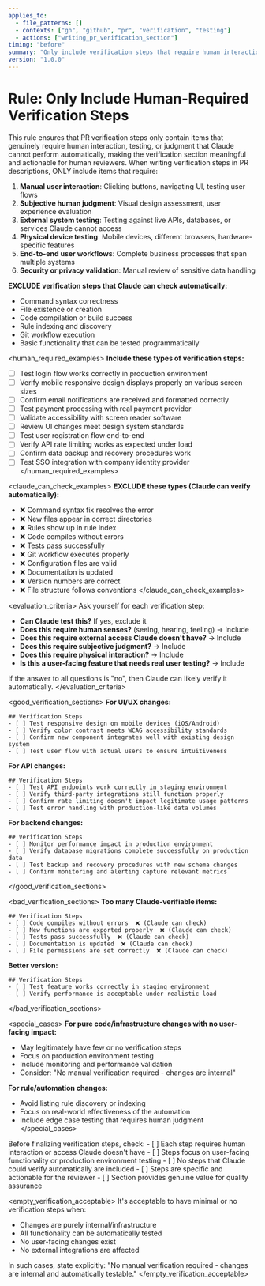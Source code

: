 ```yaml
---
applies_to:
  - file_patterns: []
  - contexts: ["gh", "github", "pr", "verification", "testing"]
  - actions: ["writing_pr_verification_section"]
timing: "before"
summary: "Only include verification steps that require human interaction or judgment that AI cannot perform"
version: "1.0.0"
---
```


# Rule: Only Include Human-Required Verification Steps

<purpose>
This rule ensures that PR verification steps only contain items that genuinely require human interaction, testing, or judgment that Claude cannot perform automatically, making the verification section meaningful and actionable for human reviewers.
</purpose>

<instructions>
When writing verification steps in PR descriptions, ONLY include items that require:

1. **Manual user interaction**: Clicking buttons, navigating UI, testing user flows
2. **Subjective human judgment**: Visual design assessment, user experience evaluation
3. **External system testing**: Testing against live APIs, databases, or services Claude cannot access
4. **Physical device testing**: Mobile devices, different browsers, hardware-specific features
5. **End-to-end user workflows**: Complete business processes that span multiple systems
6. **Security or privacy validation**: Manual review of sensitive data handling

**EXCLUDE verification steps that Claude can check automatically:**
- Command syntax correctness
- File existence or creation
- Code compilation or build success
- Rule indexing and discovery
- Git workflow execution
- Basic functionality that can be tested programmatically
</instructions>

<human_required_examples>
**Include these types of verification steps:**
- [ ] Test login flow works correctly in production environment
- [ ] Verify mobile responsive design displays properly on various screen sizes
- [ ] Confirm email notifications are received and formatted correctly
- [ ] Test payment processing with real payment provider
- [ ] Validate accessibility with screen reader software
- [ ] Review UI changes meet design system standards
- [ ] Test user registration flow end-to-end
- [ ] Verify API rate limiting works as expected under load
- [ ] Confirm data backup and recovery procedures work
- [ ] Test SSO integration with company identity provider
</human_required_examples>

<claude_can_check_examples>
**EXCLUDE these types (Claude can verify automatically):**
- ❌ Command syntax fix resolves the error
- ❌ New files appear in correct directories
- ❌ Rules show up in rule index
- ❌ Code compiles without errors
- ❌ Tests pass successfully
- ❌ Git workflow executes properly
- ❌ Configuration files are valid
- ❌ Documentation is updated
- ❌ Version numbers are correct
- ❌ File structure follows conventions
</claude_can_check_examples>

<evaluation_criteria>
Ask yourself for each verification step:
- **Can Claude test this?** If yes, exclude it
- **Does this require human senses?** (seeing, hearing, feeling) → Include
- **Does this require external access Claude doesn't have?** → Include  
- **Does this require subjective judgment?** → Include
- **Does this require physical interaction?** → Include
- **Is this a user-facing feature that needs real user testing?** → Include

If the answer to all questions is "no", then Claude can likely verify it automatically.
</evaluation_criteria>

<good_verification_sections>
**For UI/UX changes:**
```
## Verification Steps
- [ ] Test responsive design on mobile devices (iOS/Android)
- [ ] Verify color contrast meets WCAG accessibility standards
- [ ] Confirm new component integrates well with existing design system
- [ ] Test user flow with actual users to ensure intuitiveness
```

**For API changes:**
```
## Verification Steps  
- [ ] Test API endpoints work correctly in staging environment
- [ ] Verify third-party integrations still function properly
- [ ] Confirm rate limiting doesn't impact legitimate usage patterns
- [ ] Test error handling with production-like data volumes
```

**For backend changes:**
```
## Verification Steps
- [ ] Monitor performance impact in production environment
- [ ] Verify database migrations complete successfully on production data
- [ ] Test backup and recovery procedures with new schema changes
- [ ] Confirm monitoring and alerting capture relevant metrics
```
</good_verification_sections>

<bad_verification_sections>
**Too many Claude-verifiable items:**
```
## Verification Steps
- [ ] Code compiles without errors  ❌ (Claude can check)
- [ ] New functions are exported properly  ❌ (Claude can check)
- [ ] Tests pass successfully  ❌ (Claude can check)  
- [ ] Documentation is updated  ❌ (Claude can check)
- [ ] File permissions are set correctly  ❌ (Claude can check)
```

**Better version:**
```
## Verification Steps
- [ ] Test feature works correctly in staging environment
- [ ] Verify performance is acceptable under realistic load
```
</bad_verification_sections>

<special_cases>
**For pure code/infrastructure changes with no user-facing impact:**
- May legitimately have few or no verification steps
- Focus on production environment testing
- Include monitoring and performance validation
- Consider: "No manual verification required - changes are internal"

**For rule/automation changes:**
- Avoid listing rule discovery or indexing
- Focus on real-world effectiveness of the automation
- Include edge case testing that requires human judgment
</special_cases>

<validation>
Before finalizing verification steps, check:
- [ ] Each step requires human interaction or access Claude doesn't have
- [ ] Steps focus on user-facing functionality or production environment testing
- [ ] No steps that Claude could verify automatically are included
- [ ] Steps are specific and actionable for the reviewer
- [ ] Section provides genuine value for quality assurance
</validation>

<empty_verification_acceptable>
It's acceptable to have minimal or no verification steps when:
- Changes are purely internal/infrastructure
- All functionality can be automatically tested
- No user-facing changes exist
- No external integrations are affected

In such cases, state explicitly: "No manual verification required - changes are internal and automatically testable."
</empty_verification_acceptable>